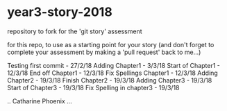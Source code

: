 # year3-story-2018
repository to fork for the 'git story' assessment

for this repo, to use as a starting point for your story
(and don't forget to complete your assessment by making a 'pull request' back to me...)

Testing first commit - 27/2/18
Adding Chapter1 - 3/3/18
Start of Chapter1 - 12/3/18
End off Chapter1 - 12/3/18
Fix Spellings Chapter1 - 12/3/18
Adding Chapter2 - 19/3/18
Finish Chapter2 - 19/3/18
Adding Chapter3 - 19/3/18
Start of Chapter3 - 19/3/18
Fix Spelling in chapter3 - 19/3/18

.. Catharine Phoenix ...
